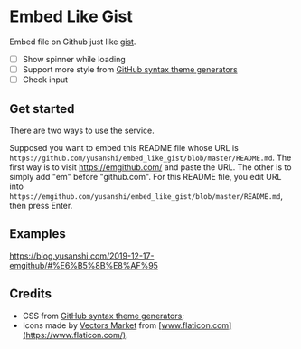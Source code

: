 # Embed Like Gist

Embed file on Github just like [gist](https://gist.github.com/).

- [ ] Show spinner while loading
- [ ] Support more style from  [GitHub syntax theme generators](https://github.com/primer/github-syntax-theme-generator)
- [ ] Check input

## Get started

There are two ways to use the service.

Supposed you want to embed this README file whose URL is `https://github.com/yusanshi/embed_like_gist/blob/master/README.md`. The first way is to visit https://emgithub.com/ and paste the URL. The other is to simply add "em" before "github.com". For this README file, you edit URL into `https://emgithub.com/yusanshi/embed_like_gist/blob/master/README.md`, then press Enter.


## Examples

https://blog.yusanshi.com/2019-12-17-emgithub/#%E6%B5%8B%E8%AF%95

## Credits
- CSS from [GitHub syntax theme generators](https://github.com/primer/github-syntax-theme-generator);
- Icons made by [Vectors Market](https://www.flaticon.com/authors/vectors-market) from [www.flaticon.com](https://www.flaticon.com/).
